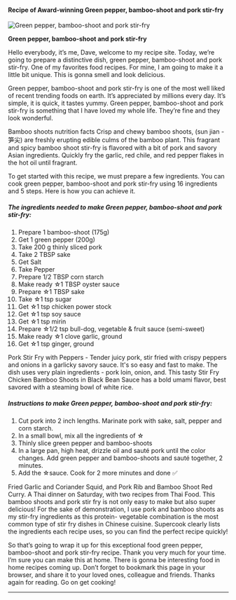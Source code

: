             

#### Recipe of Award-winning Green pepper, bamboo-shoot and pork stir-fry

![Green pepper, bamboo-shoot and pork stir-fry](https://img-global.cpcdn.com/recipes/4fa0d014a2f143c9/751x532cq70/green-pepper-bamboo-shoot-and-pork-stir-fry-recipe-main-photo.jpg)

**Green pepper, bamboo-shoot and pork stir-fry**

Hello everybody, it’s me, Dave, welcome to my recipe site. Today, we’re going to prepare a distinctive dish, green pepper, bamboo-shoot and pork stir-fry. One of my favorites food recipes. For mine, I am going to make it a little bit unique. This is gonna smell and look delicious.

Green pepper, bamboo-shoot and pork stir-fry is one of the most well liked of recent trending foods on earth. It’s appreciated by millions every day. It’s simple, it is quick, it tastes yummy. Green pepper, bamboo-shoot and pork stir-fry is something that I have loved my whole life. They’re fine and they look wonderful.

Bamboo shoots nutrition facts Crisp and chewy bamboo shoots, (sun jian - 笋尖) are freshly erupting edible culms of the bamboo plant. This fragrant and spicy bamboo shoot stir-fry is flavored with a bit of pork and savory Asian ingredients. Quickly fry the garlic, red chile, and red pepper flakes in the hot oil until fragrant.

To get started with this recipe, we must prepare a few ingredients. You can cook green pepper, bamboo-shoot and pork stir-fry using 16 ingredients and 5 steps. Here is how you can achieve it.

##### The ingredients needed to make Green pepper, bamboo-shoot and pork stir-fry:

1.  Prepare 1 bamboo-shoot (175g)
2.  Get 1 green pepper (200g)
3.  Take 200 g thinly sliced pork
4.  Take 2 TBSP sake
5.  Get Salt
6.  Take Pepper
7.  Prepare 1/2 TBSP corn starch
8.  Make ready ☆1 TBSP oyster sauce
9.  Prepare ☆1 TBSP sake
10.  Take ☆1 tsp sugar
11.  Get ☆1 tsp chicken power stock
12.  Get ☆1 tsp soy sauce
13.  Get ☆1 tsp mirin
14.  Prepare ☆1/2 tsp bull-dog, vegetable & fruit sauce (semi-sweet)
15.  Make ready ☆1 clove garlic, ground
16.  Get ☆1 tsp ginger, ground

Pork Stir Fry with Peppers - Tender juicy pork, stir fried with crispy peppers and onions in a garlicky savory sauce. It's so easy and fast to make. The dish uses very plain ingredients - pork loin, onion, and. This tasty Stir Fry Chicken Bamboo Shoots in Black Bean Sauce has a bold umami flavor, best savored with a steaming bowl of white rice.

##### Instructions to make Green pepper, bamboo-shoot and pork stir-fry:

1.  Cut pork into 2 inch lengths. Marinate pork with sake, salt, pepper and corn starch.
2.  In a small bowl, mix all the ingredients of ☆
3.  Thinly slice green pepper and bamboo-shoots
4.  In a large pan, high heat, drizzle oil and sauté pork until the color changes. Add green pepper and bamboo-shoots and sauté together, 2 minutes.
5.  Add the ☆sauce. Cook for 2 more minutes and done ✅

Fried Garlic and Coriander Squid, and Pork Rib and Bamboo Shoot Red Curry. A Thai dinner on Saturday, with two recipes from Thai Food. This bamboo shoots and pork stir fry is not only easy to make but also super delicious! For the sake of demonstration, I use pork and bamboo shoots as my stir-fry ingredients as this protein- vegetable combination is the most common type of stir fry dishes in Chinese cuisine. Supercook clearly lists the ingredients each recipe uses, so you can find the perfect recipe quickly!

So that’s going to wrap it up for this exceptional food green pepper, bamboo-shoot and pork stir-fry recipe. Thank you very much for your time. I’m sure you can make this at home. There is gonna be interesting food in home recipes coming up. Don’t forget to bookmark this page in your browser, and share it to your loved ones, colleague and friends. Thanks again for reading. Go on get cooking!

* * *